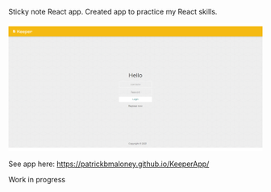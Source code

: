 Sticky note React app. Created app to practice my React skills.

![alt text](https://github.com/PatrickBMaloney/KeeperApp/blob/main/public/images/keeper_app.gif?raw=true)

See app here: https://patrickbmaloney.github.io/KeeperApp/

Work in progress